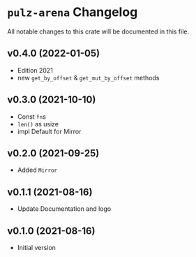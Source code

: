 # `pulz-arena` Changelog
All notable changes to this crate will be documented in this file.

## v0.4.0 (2022-01-05)

 * Edition 2021
 * new `get_by_offset` & `get_mut_by_offset` methods

## v0.3.0 (2021-10-10)

 * Const `fn`s
 * `len()` as usize
 * impl Default for Mirror

## v0.2.0 (2021-09-25)

 * Added `Mirror`

## v0.1.1 (2021-08-16)

 * Update Documentation and logo

## v0.1.0 (2021-08-16)

 * Initial version
